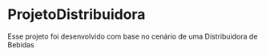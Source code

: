 # ProjetoDistribuidora
Esse projeto foi desenvolvido com base no cenário de uma Distribuidora de Bebidas
